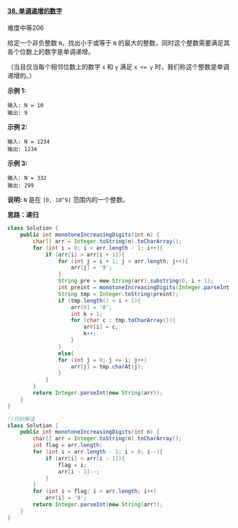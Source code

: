 #### [38. 单调递增的数字](https://leetcode-cn.com/problems/monotone-increasing-digits/)

难度中等206

给定一个非负整数 `N`，找出小于或等于 `N` 的最大的整数，同时这个整数需要满足其各个位数上的数字是单调递增。

（当且仅当每个相邻位数上的数字 `x` 和 `y` 满足 `x <= y` 时，我们称这个整数是单调递增的。）

**示例 1:**

```
输入: N = 10
输出: 9
```

**示例 2:**

```
输入: N = 1234
输出: 1234
```

**示例 3:**

```
输入: N = 332
输出: 299
```

**说明:** `N` 是在 `[0, 10^9]` 范围内的一个整数。



**思路：递归**

```java
class Solution {
    public int monotoneIncreasingDigits(int n) {
        char[] arr = Integer.toString(n).toCharArray();
        for (int i = 0; i < arr.length - 1; i++){
            if (arr[i] > arr[i + 1]){
                for (int j = i + 1; j < arr.length; j++){
                    arr[j] = '9';
                }
                String pre = new String(arr).substring(0, i + 1);
                int preint = monotoneIncreasingDigits(Integer.parseInt(pre) - 1);
                String tmp = Integer.toString(preint);
                if (tmp.length() < i + 1){
                    arr[0] = '0';
                    int k = 1;
                    for (char c : tmp.toCharArray()){
                        arr[i] = c;
                        k++;
                    }
                }
                else{
                for (int j = 0; j <= i; j++)
                    arr[j] = tmp.charAt(j);
                }
            }
        }
        return Integer.parseInt(new String(arr));
    }
}

//巧妙解法
class Solution {
    public int monotoneIncreasingDigits(int n) {
        char[] arr = Integer.toString(n).toCharArray();
        int flag = arr.length;
        for (int i = arr.length - 1; i > 0; i--){
            if (arr[i] < arr[i - 1]){
                flag = i;
                arr[i - 1]--;
            }
        }
        for (int i = flag; i < arr.length; i++)
            arr[i] = '9';
        return Integer.parseInt(new String(arr));
    }
}
```

